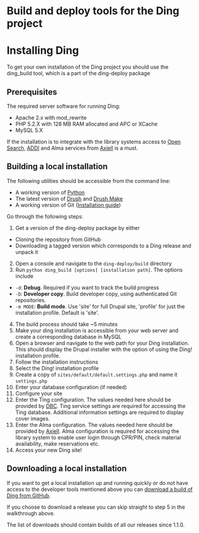 Build and deploy tools for the Ding project
===========================================

Installing Ding
===============

To get your own installation of the Ding project you should use the ding_build tool, which is a part of the ding-deploy package

Prerequisites
-------------

The required server software for running Ding:

* Apache 2.x with mod_rewrite
* PHP 5.2.X with 128 MB RAM allocated and APC or XCache
* MySQL 5.X

If the installation is to integrate with the library systems access to [Open Search](http://oss.dbc.dk/plone/services), [ADDI](http://www.danbib.dk/index.php?doc=forsideservice) and Alma services from [Axiell](http://www.axiell.dk/) is a must.

Building a local installation
-----------------------------

The following utilities should be accessible from the command line:

*  A working version of [Python](http://www.python.org/download/)
*  The latest version of [Drush](http://drupal.org/project/drush_make) and [Drush Make](http://drupal.org/project/drush_make)
*  A working version of Git ([Installation guide](http://book.git-scm.com/2_installing_git.html))

Go through the following steps:

1. Get a version of the ding-deploy package by either
  *  Cloning the repository from GitHub
  *  Downloading a tagged version which corresponds to a Ding release and unpack it
2. Open a console and navigate to the `ding-deploy/build` directory
3. Run `python ding_build [options] [installation path]`. The options include
  *  `-d`: **Debug**. Required if you want to track the build progress
  *  `-D`: **Developer copy**. Build developer copy, using authenticated Git repositories.
  *  `-m MODE`: **Build mode**. Use 'site' for full Drupal site, 'profile' for just the installation profile. Default is 'site'.
4. The build process should take ~5 minutes
5. Make your ding installation is accessible from your web server and create a corresponding database in MySQL
6. Open a browser and navigate to the web path for your Ding installation. This should display the Drupal installer with the option of using the Ding! installation profile.
7. Follow the installation instructions
  1. Select the Ding! installation profile
  2. Create a copy of `sites/default/default.settings.php` and name it `settings.php`
  3. Enter your database configuration (if needed)
  4. Configure your site
  5. Enter the Ting configuration. The values needed here should be provided by [DBC](http://oss.dbc.dk/plone/services). Ting service settings are required for accessing the Ting database. Additional information settings are required to display cover images.
  6. Enter the Alma configuration. The values needed here should be provided by [Axiell](http://www.axiell.dk/). Alma configuration is required for accessing the library system to enable user login through CPR/PIN, check material availability, make reservations etc.
8. Access your new Ding site!

Downloading a local installation
--------------------------------

If you want to get a local installation up and running quickly or do not have access to the developer tools mentioned above you can [download a build of Ding from GitHub](http://github.com/dingproject/ding-deploy/downloads). 

If you choose to download a release you can skip straight to step 5 in the walkthrough above.

The list of downloads should contain builds of all our releases since 1.1.0.